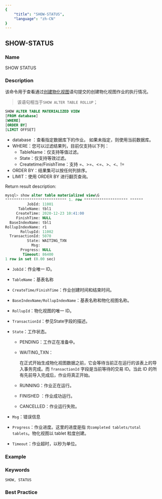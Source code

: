 ```yaml
---
{
    "title": "SHOW-STATUS",
    "language": "zh-CN"
}
---
```


<!--
Licensed to the Apache Software Foundation (ASF) under one
or more contributor license agreements.  See the NOTICE file
distributed with this work for additional information
regarding copyright ownership.  The ASF licenses this file
to you under the Apache License, Version 2.0 (the
"License"); you may not use this file except in compliance
with the License.  You may obtain a copy of the License at

  http://www.apache.org/licenses/LICENSE-2.0

Unless required by applicable law or agreed to in writing,
software distributed under the License is distributed on an
"AS IS" BASIS, WITHOUT WARRANTIES OR CONDITIONS OF ANY
KIND, either express or implied.  See the License for the
specific language governing permissions and limitations
under the License.
-->

## SHOW-STATUS

### Name

SHOW STATUS

### Description

该命令用于查看通过[创建物化视图](../../../sql-manual/sql-statements/table-and-view/materialized-view/CREATE-MATERIALIZED-VIEW)语句提交的创建物化视图作业的执行情况。

> 该语句相当于`SHOW ALTER TABLE ROLLUP`；

```sql
SHOW ALTER TABLE MATERIALIZED VIEW
[FROM database]
[WHERE]
[ORDER BY]
[LIMIT OFFSET]
```

- database ：查看指定数据库下的作业。 如果未指定，则使用当前数据库。
- WHERE：您可以过滤结果列，目前仅支持以下列：
   - TableName：仅支持等值过滤。
   - State：仅支持等效过滤。
   - Createtime/FinishTime：支持 =、>=、<=、>、<、!=
- ORDER BY：结果集可以按任何列排序。
- LIMIT：使用 ORDER BY 进行翻页查询。

Return result description:

```sql
mysql> show alter table materialized view\G
**************************** 1. row ******************** ******
          JobId: 11001
      TableName: tbl1
     CreateTime: 2020-12-23 10:41:00
     FinishTime: NULL
  BaseIndexName: tbl1
RollupIndexName: r1
       RollupId: 11002
  TransactionId: 5070
          State: WAITING_TXN
            Msg:
       Progress: NULL
        Timeout: 86400
1 row in set (0.00 sec)
```

- `JobId`：作业唯一 ID。

- `TableName`：基表名称

- `CreateTime/FinishTime`：作业创建时间和结束时间。

- `BaseIndexName/RollupIndexName`：基表名称和物化视图名称。

- `RollupId`：物化视图的唯一 ID。

- `TransactionId`：参见State字段的描述。

- `State`：工作状态。

  - PENDING：工作正在准备中。

  - WAITING_TXN：

    在正式开始生成物化视图数据之前，它会等待当前正在运行的该表上的导入事务完成。而 `TransactionId` 字段是当前等待的交易 ID。当此 ID 的所有先前导入完成后，作业将真正开始。

  - RUNNING：作业正在运行。

  - FINISHED ：作业成功运行。

  - CANCELLED：作业运行失败。

- `Msg`：错误信息

- `Progress`：作业进度。这里的进度是指 `完completed tablets/total tablets`。物化视图以 tablet 粒度创建。

- `Timeout`：作业超时，以秒为单位。

### Example

### Keywords

    SHOW, STATUS

### Best Practice


